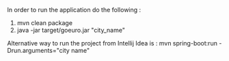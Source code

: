 In order to run the application do the following : 
1) mvn clean package
2) java -jar target/goeuro.jar "city_name"

Alternative way to run the project from Intellij Idea is :
mvn spring-boot:run -Drun.arguments="city name"
